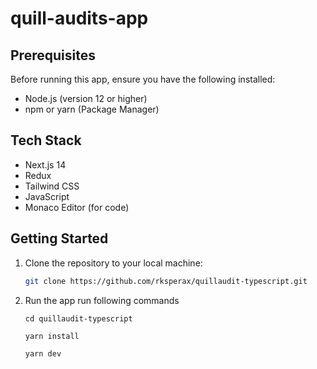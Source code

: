 # quill-audits-app
 
## Prerequisites

Before running this app, ensure you have the following installed:

- Node.js (version 12 or higher)
- npm or yarn (Package Manager)

## Tech Stack

- Next.js 14
- Redux
- Tailwind CSS
- JavaScript
- Monaco Editor (for code)

## Getting Started

1. Clone the repository to your local machine:

   ```bash
   git clone https://github.com/rksperax/quillaudit-typescript.git

2. Run the app run following commands

    `cd quillaudit-typescript`

    `yarn install`
    
    `yarn dev`
